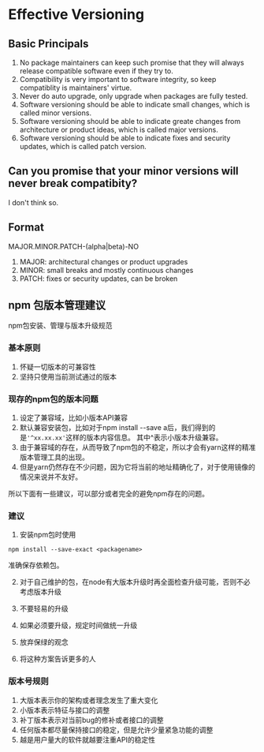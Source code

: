 # Effective Versioning

## Basic Principals

1. No package maintainers can keep such promise that they will always release compatible software even if they try to.
2. Compatibility is very important to software integrity, so keep compatiblity is maintainers' virtue.
3. Never do auto upgrade, only upgrade when packages are fully tested.
4. Software versioning should be able to indicate small changes, which is called minor versions.
5. Software versioning should be able to indicate greate changes from architecture or product ideas, which is called major versions.
6. Software versioning should be able to indicate fixes and security updates, which is called patch version.

## Can you promise that your minor versions will never break compatibity?

I don't think so. 

## Format

MAJOR.MINOR.PATCH-(alpha|beta)-NO

1. MAJOR: architectural changes or product upgrades
2. MINOR: small breaks and mostly continuous changes
3. PATCH: fixes or security updates, can be broken


## npm 包版本管理建议

npm包安装、管理与版本升级规范

### 基本原则

1. 怀疑一切版本的可兼容性
2. 坚持只使用当前测试通过的版本

### 现存的npm包的版本问题

1. 设定了兼容域，比如小版本API兼容
2. 默认兼容安装包，比如对于npm install --save a后，我们得到的是`'^xx.xx.xx'`这样的版本内容信息。
其中^表示小版本升级兼容。
3. 由于兼容域的存在，从而导致了npm包的不稳定，所以才会有yarn这样的精准版本管理工具的出现。
4. 但是yarn仍然存在不少问题，因为它将当前的地址精确化了，对于使用镜像的情况来说并不友好。

所以下面有一些建议，可以部分或者完全的避免npm存在的问题。

### 建议

1. 安装npm包时使用

```
npm install --save-exact <packagename>
```

准确保存依赖包。

2. 对于自己维护的包，在node有大版本升级时再全面检查升级可能，否则不必考虑版本升级

3. 不要轻易的升级

4. 如果必须要升级，规定时间做统一升级

5. 放弃保绿的观念

6. 将这种方案告诉更多的人

### 版本号规则

1. 大版本表示你的架构或者理念发生了重大变化
2. 小版本表示特征与接口的调整
3. 补丁版本表示对当前bug的修补或者接口的调整
4. 任何版本都尽量保持接口的稳定，但是允许少量紧急功能的调整
5. 越是用户量大的软件就越要注重API的稳定性

